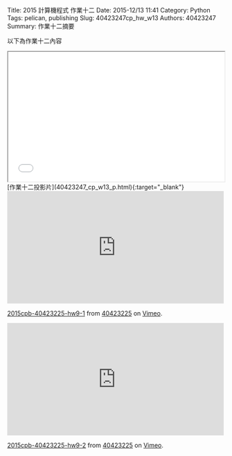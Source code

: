 Title: 2015 計算機程式 作業十二
Date: 2015-12/13 11:41
Category: Python
Tags: pelican, publishing
Slug: 40423247cp_hw_w13
Authors: 40423247
Summary: 作業十二摘要

以下為作業十二內容

<iframe src="40423247_cp_w13_p.html" width="500" height="300"></iframe>
[作業十二投影片](40423247_cp_w13_p.html){:target="_blank"}
<iframe src="https://player.vimeo.com/video/148641468" width="500" height="260" frameborder="0" webkitallowfullscreen mozallowfullscreen allowfullscreen></iframe> <p><a href="https://vimeo.com/148641468">2015cpb-40423225-hw9-1</a> from <a href="https://vimeo.com/user45523667">40423225</a> on <a href="https://vimeo.com">Vimeo</a>.</p>

<iframe src="https://player.vimeo.com/video/148641467" width="500" height="260" frameborder="0" webkitallowfullscreen mozallowfullscreen allowfullscreen></iframe> <p><a href="https://vimeo.com/148641467">2015cpb-40423225-hw9-2</a> from <a href="https://vimeo.com/user45523667">40423225</a> on <a href="https://vimeo.com">Vimeo</a>.</p>